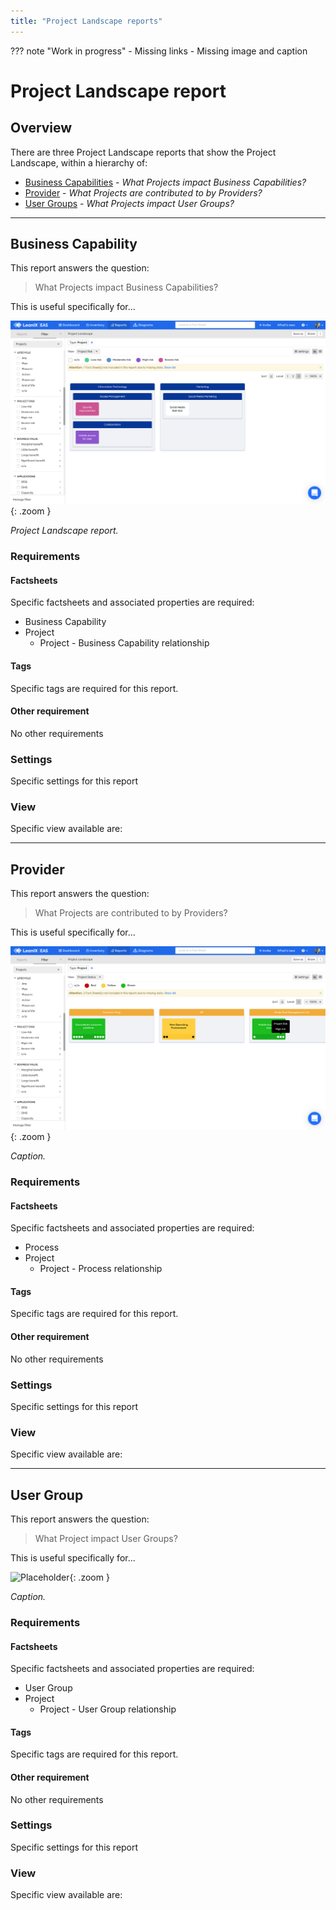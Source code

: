 ```yaml
---
title: "Project Landscape reports"
---
```


??? note "Work in progress"
    - Missing links
    - Missing image and caption

# Project Landscape report

## Overview

There are three Project Landscape reports that show the Project Landscape, within a hierarchy of:

- [Business Capabilities](#business-capability) - *What Projects impact Business Capabilities?*
- [Provider](#provider) - *What Projects are contributed to by Providers?*
- [User Groups](#user-group) - *What Projects impact User Groups?*

--- 

## Business Capability

This report answers the question:

>What Projects impact  Business Capabilities?

This is useful specifically for... 

![Project Landscape report](../assets/images/project-landscape-bc.png){: .zoom }  

*Project Landscape report.*

### Requirements

#### Factsheets

Specific factsheets and associated properties are required:

- Business Capability 
- Project
    - Project - Business Capability relationship
    
#### Tags 

Specific tags are required for this report.

#### Other requirement

No other requirements

### Settings

Specific settings for this report 

### View

Specific view available are: 


--- 

## Provider

This report answers the question:

>What Projects are contributed to by Providers?

This is useful specifically for... 

![Project Landscape report](../assets/images/project-landscape-provider.png){: .zoom }  

*Caption.*

### Requirements

#### Factsheets

Specific factsheets and associated properties are required:

- Process 
- Project
    - Project - Process relationship
    
#### Tags 

Specific tags are required for this report.

#### Other requirement

No other requirements

### Settings

Specific settings for this report 

### View

Specific view available are: 



--- 

## User Group 

This report answers the question:

>What Project impact User Groups?

This is useful specifically for... 

![Placeholder](https://dummyimage.com/800x450/eee/aaa){: .zoom }  

*Caption.*

### Requirements

#### Factsheets

Specific factsheets and associated properties are required:

- User Group 
- Project
    - Project - User Group relationship

#### Tags 

Specific tags are required for this report.

#### Other requirement

No other requirements

### Settings

Specific settings for this report 

### View

Specific view available are: 
